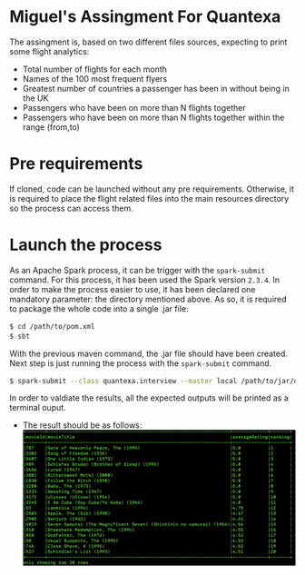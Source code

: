 # Miguel's Assingment For Quantexa

The assingment is, based on two different files sources, expecting to print some flight analytics:

  - Total number of flights for each month
  - Names of the 100 most frequent flyers
  - Greatest number of countries a passenger has been in without being in the UK
  - Passengers who have been on more than N flights together
  - Passengers who have been on more than N flights together within the range (from,to)

# Pre requirements
If cloned, code can be launched without any pre requirements.
Otherwise, it is required to place the flight related files into the main resources directory so the process can access them.

# Launch the process

As an Apache Spark process, it can be trigger with the `spark-submit` command.
For this process, it has been used the Spark version `2.3.4`.
In order to make the process easier to use, it has been declared one mandatory parameter: the directory mentioned above.
As so, it is required to package the whole code into a single .jar file:

```sh
$ cd /path/to/pom.xml
$ sbt 
```

With the previous maven command, the .jar file should have been created.
Next step is just running the process with the `spark-submit` command.

```sh
$ spark-submit --class quantexa.interview --master local /path/to/jar/directory/QuantexaInterview-0.0.1-SNAPSHOT.jar
```

In order to valdiate the results, all the expected outputs will be printed as a terminal ouput.

  - The result should be as follows:
![Expected Final Result](https://github.com/morbvel/AsosAsingment/blob/master/result.png)